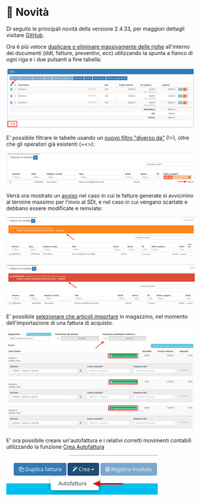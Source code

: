 # 📰 Novità

Di seguito le principali novità della versione 2.4.33, per maggiori dettagli visitare [GitHub](https://github.com/devcode-it/openstamanager/releases/tag/v2.4.33).

Ora è più veloce [duplicare o eliminare massivamente delle righe](https://docs.openstamanager.com/interfaccia/moduli-e-plugin#modifica-record) all'interno dei documenti (ddt, fatture, preventivi, ecc) utilizzando la spunta a fianco di ogni riga e i due pulsanti a fine tabella:

![selezione massiva righe](<.gitbook/assets/immagine (41) (1).png>)

E' possibile filtrare le tabelle usando un [nuovo filtro "diverso da"](https://docs.openstamanager.com/interfaccia/moduli-e-plugin#tabella-generale) (!=), oltre che gli operatori già esistenti (=<>):

![Ricerca con operatori](<.gitbook/assets/immagine (16).png>)

Verrà ora mostrato un [avviso](https://docs.openstamanager.com/modules/vendite/fatturedivendita#avvisi) nel caso in cui le fatture generate si avvicinino al termine massimo per l'invio al SDI, e nel caso in cui vengano scartate e debbano essere modificate e reinviate:

![Avviso fattura generata](<.gitbook/assets/immagine (59).png>)

![Avviso fattura scartata](<.gitbook/assets/immagine (2) (1) (1).png>)

E' possibile [selezionare che articoli importare](https://docs.openstamanager.com/faq/fatturazione-elettronica#automatismi) in magazzino, nel momento dell'importazione di una fattura di acquisto.

![Selezione articoli da importare](<.gitbook/assets/immagine (61).png>)

E' ora possibile creare un'autofattura e i relativi corretti movimenti contabili utilizzando la funzione [Crea Autofattura](https://docs.openstamanager.com/esempi/autofattura)

![Automatismo creazione autofattura](<.gitbook/assets/immagine (11) (1).png>)
